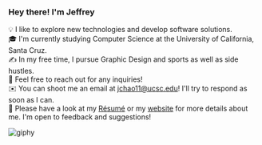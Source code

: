 

<!--
**jchaodubs/jchaodubs** is a ✨ _special_ ✨ repository because its `README.md` (this file) appears on your GitHub profile.

Here are some ideas to get you started:

- 🔭 I’m currently working on ...
- 🌱 I’m currently learning ...
- 👯 I’m looking to collaborate on ...
- 🤔 I’m looking for help with ...
- 💬 Ask me about ...
- 📫 How to reach me: ...
- 😄 Pronouns: ...
- ⚡ Fun fact: ...
-->
### Hey there! I'm Jeffrey
💡  I like to explore new technologies and develop software solutions.<br/>
🎓  I'm currently studying Computer Science at the University of California, Santa Cruz.<br/>
✍️  In my free time, I pursue Graphic Design and sports as well as side hustles.<br/>
💬  Feel free to reach out for any inquiries!<br/>
✉️  You can shoot me an email at jchao11@ucsc.edu! I'll try to respond as soon as I can.<br/>
📄  Please have a look at my [Résumé](https://drive.google.com/file/d/1AG5laF6WdzR-6KfxDZAFqpYw6prNF_wF/view?usp=sharing) or my [website](https://jeffrey-chao.com/) for more details about me. I'm open to feedback and suggestions!


![giphy](https://github-production-user-asset-6210df.s3.amazonaws.com/74038190/240885386-87360948-7b92-4852-91f7-ff62ddb8fcd4.gif?X-Amz-Algorithm=AWS4-HMAC-SHA256&X-Amz-Credential=AKIAVCODYLSA53PQK4ZA%2F20240612%2Fus-east-1%2Fs3%2Faws4_request&X-Amz-Date=20240612T234336Z&X-Amz-Expires=300&X-Amz-Signature=a7c5cad07ec85ad123914c2326d8b60053eabfcf83d08603a321e3adca2ece1a&X-Amz-SignedHeaders=host&actor_id=87839757&key_id=0&repo_id=588181932)
